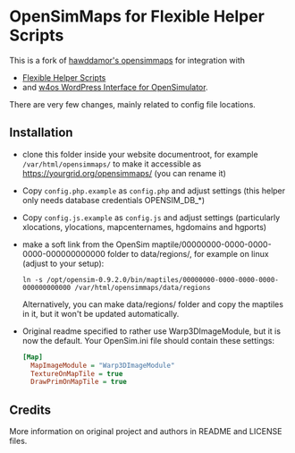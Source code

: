 # OpenSimMaps for Flexible Helper Scripts

This is a fork of [hawddamor's opensimmaps](https://github.com/hawddamor/opensimmaps) for integration with

- [Flexible Helper Scripts](https://github.com/GuduleLapointe/flexible_helper_scripts)
- and [w4os WordPress Interface for OpenSimulator](https://w4os.org).

There are very few changes, mainly related to config file locations.

## Installation

- clone this folder inside your website documentroot, for example `/var/html/opensimmaps/` to make it accessible as <https://yourgrid.org/opensimmaps/> (you can rename it)
- Copy `config.php.example` as `config.php` and adjust settings (this helper only needs database credentials OPENSIM_DB_*)
- Copy `config.js.example` as `config.js` and adjust settings (particularly xlocations, ylocations, mapcenternames, hgdomains and hgports)
- make a soft link from the OpenSim maptile/00000000-0000-0000-0000-000000000000 folder to data/regions/, for example on linux (adjust to your setup):

  ```
  ln -s /opt/opensim-0.9.2.0/bin/maptiles/00000000-0000-0000-0000-000000000000 /var/html/opensimmaps/data/regions
  ```

  Alternatively, you can make data/regions/ folder and copy the maptiles in it, but it won't be updated automatically.

- Original readme specified to rather use Warp3DImageModule, but it is now the default. Your OpenSim.ini file should contain these settings:

  ```ini
  [Map]
    MapImageModule = "Warp3DImageModule"
    TextureOnMapTile = true
    DrawPrimOnMapTile = true
  ```

## Credits

More information on original project and authors in README and LICENSE files.

